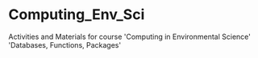 # Computing_Env_Sci
Activities and Materials for course 'Computing in Environmental Science'
'Databases, Functions, Packages' 
